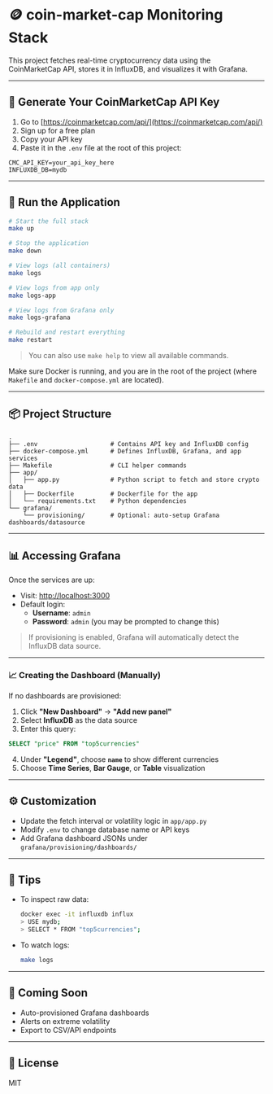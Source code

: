 # 🪙 coin-market-cap Monitoring Stack

This project fetches real-time cryptocurrency data using the CoinMarketCap API, stores it in InfluxDB, and visualizes it with Grafana.

---

## 🔑 Generate Your CoinMarketCap API Key

1. Go to [https://coinmarketcap.com/api/](https://coinmarketcap.com/api/)
2. Sign up for a free plan
3. Copy your API key
4. Paste it in the `.env` file at the root of this project:

```env
CMC_API_KEY=your_api_key_here
INFLUXDB_DB=mydb
```

---

## 🚀 Run the Application

```bash
# Start the full stack
make up

# Stop the application
make down

# View logs (all containers)
make logs

# View logs from app only
make logs-app

# View logs from Grafana only
make logs-grafana

# Rebuild and restart everything
make restart
```

> You can also use `make help` to view all available commands.

Make sure Docker is running, and you are in the root of the project (where `Makefile` and `docker-compose.yml` are located).

---

## 📦 Project Structure

```
.
├── .env                    # Contains API key and InfluxDB config
├── docker-compose.yml      # Defines InfluxDB, Grafana, and app services
├── Makefile                # CLI helper commands
├── app/
│   ├── app.py              # Python script to fetch and store crypto data
│   ├── Dockerfile          # Dockerfile for the app
│   └── requirements.txt    # Python dependencies
└── grafana/
    └── provisioning/       # Optional: auto-setup Grafana dashboards/datasource
```

---

## 📊 Accessing Grafana

Once the services are up:

- Visit: [http://localhost:3000](http://localhost:3000)
- Default login:
  - **Username**: `admin`
  - **Password**: `admin` (you may be prompted to change this)

> If provisioning is enabled, Grafana will automatically detect the InfluxDB data source.

---

### 📈 Creating the Dashboard (Manually)

If no dashboards are provisioned:

1. Click **"New Dashboard"** → **"Add new panel"**
2. Select **InfluxDB** as the data source
3. Enter this query:

```sql
SELECT "price" FROM "top5currencies"
```

4. Under **"Legend"**, choose **`name`** to show different currencies
5. Choose **Time Series**, **Bar Gauge**, or **Table** visualization

---

## ⚙️ Customization

- Update the fetch interval or volatility logic in `app/app.py`
- Modify `.env` to change database name or API keys
- Add Grafana dashboard JSONs under `grafana/provisioning/dashboards/`

---

## 📌 Tips

- To inspect raw data:
  ```bash
  docker exec -it influxdb influx
  > USE mydb;
  > SELECT * FROM "top5currencies";
  ```

- To watch logs:
  ```bash
  make logs
  ```

---

## 📃 Coming Soon
- Auto-provisioned Grafana dashboards
- Alerts on extreme volatility
- Export to CSV/API endpoints

---

## 📄 License

MIT

